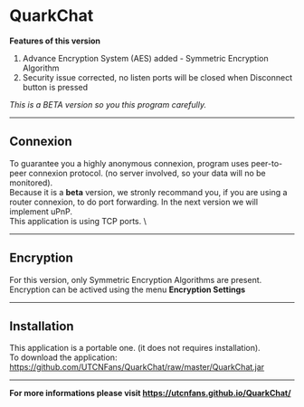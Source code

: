 # QuarkChat
**Features of this version**

1. Advance Encryption System (AES) added - Symmetric Encryption Algorithm
2. Security issue corrected, no listen ports will be closed when Disconnect button is pressed

*This is a BETA version so you this program carefully.*

---

## Connexion

To guarantee you a highly anonymous connexion, program uses peer-to-peer connexion protocol. (no server involved, so your data will no be monitored).\
Because it is a **beta** version, we stronly recommand you, if you are using a router connexion, to do port forwarding. In the next version we will implement uPnP.\
This application is using TCP ports. \

---

## Encryption

For this version, only Symmetric Encryption Algorithms are present.\
Encryption can be actived using the menu **Encryption Settings**

---

## Installation

This application is a portable one. (it does not requires installation).\
To download the application: https://github.com/UTCNFans/QuarkChat/raw/master/QuarkChat.jar

---

**For more informations please visit https://utcnfans.github.io/QuarkChat/**
